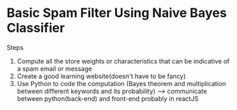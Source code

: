 # Basic Spam Filter Using Naive Bayes Classifier
Steps
1. Compute all the store weights or characteristics that can be indicative of a spam email or message
2. Create a good learning website(doesn't have to be fancy)
3. Use Python to code the computation (Bayes theorem and multiplication between different keywords and its probability) --> communicate between python(back-end) and front-end probably in reactJS
